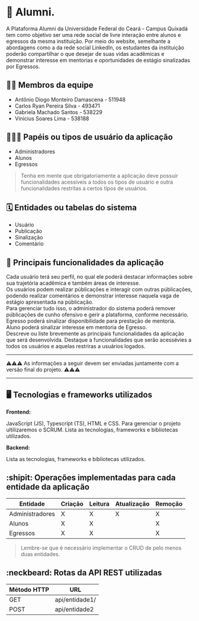 # :checkered_flag: Alumni.

A Plataforma Alumni da Universidade Federal do Ceará - Campus Quixadá tem como objetivo ser uma rede social de livre interação entre alunos e egressos da mesma instituição. Por meio do website, semelhante a abordagens como a da rede social LinkedIn, os estudantes da instituição poderão compartilhar o que desejar de suas vidas acadêmicas e demonstrar interesse em mentorias e oportunidades de estágio sinalizadas por Egressos.

## :technologist: Membros da equipe

- Antônio Diogo Monteiro Damascena - 511948<br/>
- Carlos Ryan Pereira Silva - 493471<br/>
- Gabriela Machado Santos - 538229<br/>
- Vinicius Soares Lima - 538188

## :people_holding_hands: Papéis ou tipos de usuário da aplicação

- Administradores<br/>
- Alunos<br/>
- Egressos<br/>
> Tenha em mente que obrigatoriamente a aplicação deve possuir funcionalidades acessíveis a todos os tipos de usuário e outra funcionalidades restritas a certos tipos de usuários.

## :spiral_calendar: Entidades ou tabelas do sistema

- Usuário<br/>
- Publicação<br/>
- Sinalização<br/>
- Comentário

## :triangular_flag_on_post:	 Principais funcionalidades da aplicação

Cada usuário terá seu perfil, no qual ele poderá destacar informações sobre sua trajetória acadêmica e também áreas de interesse.<br/> Os usuários podem realizar públicações e interagir com outras públicações, podendo realizar comentários e demonstrar interesse naquela vaga de estágio apresentada na públicação.<br/> Para gerenciar tudo isso, o administrador do sistema poderá remover públicações de cunho ofensivo e gerir a plataforma, conforme necessário.<br/> Egresso poderá sinalizar disponibilidade para prestação de mentoria.<br/> Aluno poderá sinalizar interesse em mentoria de Egresso.<br/> 
Descreve ou liste brevemente as principais funcionalidades da aplicação que será desenvolvida. Destaque a funcionalidades que serão acessévies a todos os usuários e aquelas restriras a usuários logados.


----

:warning::warning::warning: As informações a seguir devem ser enviadas juntamente com a versão final do projeto. :warning::warning::warning:


----

## :desktop_computer: Tecnologias e frameworks utilizados

**Frontend:**

JavaScript (JS), Typescript (TS), HTML e CSS. Para gerenciar o projeto ultilizaremos o SCRUM. 
Lista as tecnologias, frameworks e bibliotecas utilizados.

**Backend:**

Lista as tecnologias, frameworks e bibliotecas utilizados.


## :shipit: Operações implementadas para cada entidade da aplicação


| Entidade| Criação | Leitura | Atualização | Remoção |
| --- | --- | --- | --- | --- |
| Administradores | X | X | X | X |
| Alunos | X | X |  | X |
| Egressos | X | X |  | X |

> Lembre-se que é necessário implementar o CRUD de pelo menos duas entidades.

## :neckbeard: Rotas da API REST utilizadas

| Método HTTP | URL |
| --- | --- |
| GET | api/entidade1/|
| POST | api/entidade2 |
